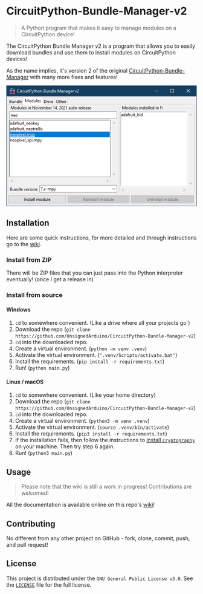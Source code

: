 [comment]: <> (This README is based off the template found here: )
[comment]: <> (https://github.com/dbader/readme-template)

# CircuitPython-Bundle-Manager-v2
> A Python program that makes it easy to manage modules on a CircuitPython 
> device!

The CircuitPython Bundle Manager v2 is a program that allows you to easily 
download bundles and use them to install modules on CircuitPython devices!

As the name implies, it's version 2 of the original 
[CircuitPython-Bundle-Manager](https://github.com/UnsignedArduino/CircuitPython-Bundle-Manager)
with many more fixes and features!

![A picture of the CircuitPython Bundle Manager's Modules tab open](assets/images/1.png)

## Installation

Here are some quick instructions, for more detailed and through instructions 
go to the 
[wiki](https://github.com/UnsignedArduino/CircuitPython-Bundle-Manager-v2/wiki/Installation).

### Install from ZIP

There will be ZIP files that you can just pass into the Python interpreter 
eventually! (once I get a release in)

### Install from source

#### Windows

1. `cd` to somewhere convenient. (Like a drive where all your projects go`)
2. Download the repo
   (`git clone https://github.com/UnsignedArduino/CircuitPython-Bundle-Manager-v2`)
3. `cd` into the downloaded repo. 
4. Create a virtual environment. (`python -m venv .venv`)
5. Activate the virtual environment. (`".venv/Scripts/activate.bat"`)
6. Install the requirements. (`pip install -r requirements.txt`)
7. Run! (`python main.py`)

#### Linux / macOS

1. `cd` to somewhere convenient. (Like your home directory)
2. Download the repo
   (`git clone https://github.com/UnsignedArduino/CircuitPython-Bundle-Manager-v2`)
3. `cd` into the downloaded repo. 
4. Create a virtual environment. (`python3 -m venv .venv`)
5. Activate the virtual environment. (`source .venv/bin/activate`)
6. Install the requirements. (`pip3 install -r requirements.txt`)
7. If the installation fails, then follow the instructions to 
   [install `cryptography`](https://cryptography.io/en/latest/installation/#building-cryptography-on-linux)
   on your machine. Then try step 6 again. 
8. Run! (`python3 main.py`)

## Usage

> Please note that the wiki is still a work in progress! Contributions are 
> welcomed!

All the documentation is available online on this repo's 
[wiki](https://github.com/UnsignedArduino/CircuitPython-Bundle-Manager-v2/wiki)!

## Contributing

No different from any other project on GitHub - fork, clone, commit, 
push, and pull request! 

## License

This project is distributed under the `GNU General Public License v3.0`. See 
the [`LICENSE`](LICENSE) file for the full license. 
